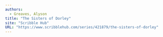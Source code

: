 ```yaml
---
authors:
  - Greaves, Alyson
title: "The Sisters of Dorley"
site: "Scribble Hub"
URL: "https://www.scribblehub.com/series/421879/the-sisters-of-dorley"
---
```


